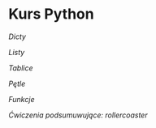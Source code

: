 # Kurs Python

*Dicty*

*Listy*

*Tablice*

*Pętle*

*Funkcje*

*Ćwiczenia podsumuwujące: rollercoaster*